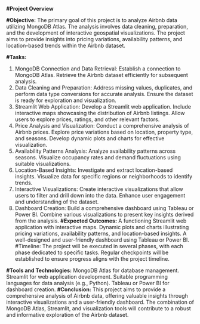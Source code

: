 **#Project Overview**

**#Objective:**
The primary goal of this project is to analyze Airbnb data utilizing MongoDB Atlas. The analysis involves data cleaning, preparation, and the development of interactive geospatial visualizations. The project aims to provide insights into pricing variations, availability patterns, and location-based trends within the Airbnb dataset.

**#Tasks:**
1. MongoDB Connection and Data Retrieval:
Establish a connection to MongoDB Atlas.
Retrieve the Airbnb dataset efficiently for subsequent analysis.
2. Data Cleaning and Preparation:
Address missing values, duplicates, and perform data type conversions for accurate analysis.
Ensure the dataset is ready for exploration and visualization.
3. Streamlit Web Application:
Develop a Streamlit web application.
Include interactive maps showcasing the distribution of Airbnb listings.
Allow users to explore prices, ratings, and other relevant factors.
4. Price Analysis and Visualization:
Conduct a comprehensive analysis of Airbnb prices.
Explore price variations based on location, property type, and seasons.
Develop dynamic plots and charts for effective visualization.
5. Availability Patterns Analysis:
Analyze availability patterns across seasons.
Visualize occupancy rates and demand fluctuations using suitable visualizations.
6. Location-Based Insights:
Investigate and extract location-based insights.
Visualize data for specific regions or neighborhoods to identify trends.
7. Interactive Visualizations:
Create interactive visualizations that allow users to filter and drill down into the data.
Enhance user engagement and understanding of the dataset.
8. Dashboard Creation:
Build a comprehensive dashboard using Tableau or Power BI.
Combine various visualizations to present key insights derived from the analysis.
**#Expected Outcomes:**
A functioning Streamlit web application with interactive maps.
Dynamic plots and charts illustrating pricing variations, availability patterns, and location-based insights.
A well-designed and user-friendly dashboard using Tableau or Power BI.
#Timeline:
The project will be executed in several phases, with each phase dedicated to specific tasks. Regular checkpoints will be established to ensure progress aligns with the project timeline.

**#Tools and Technologies:**
MongoDB Atlas for database management.
Streamlit for web application development.
Suitable programming languages for data analysis (e.g., Python).
Tableau or Power BI for dashboard creation.
**#Conclusion:**
This project aims to provide a comprehensive analysis of Airbnb data, offering valuable insights through interactive visualizations and a user-friendly dashboard. The combination of MongoDB Atlas, Streamlit, and visualization tools will contribute to a robust and informative exploration of the Airbnb dataset.
